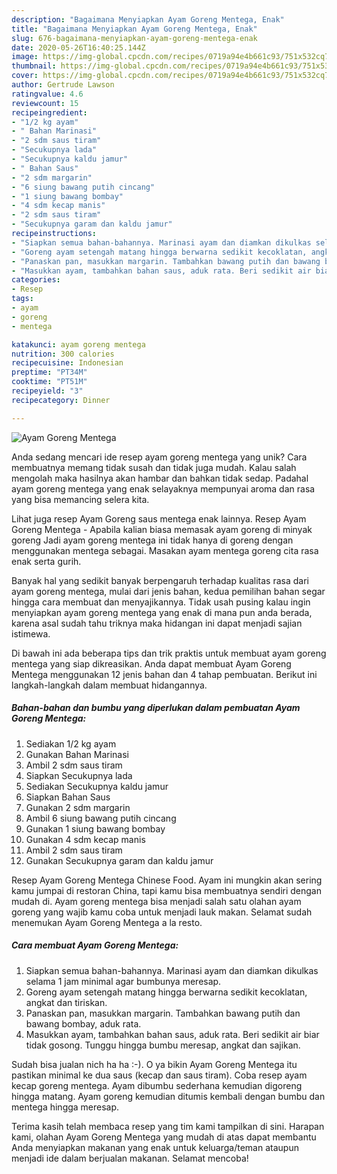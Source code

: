 ```yaml
---
description: "Bagaimana Menyiapkan Ayam Goreng Mentega, Enak"
title: "Bagaimana Menyiapkan Ayam Goreng Mentega, Enak"
slug: 676-bagaimana-menyiapkan-ayam-goreng-mentega-enak
date: 2020-05-26T16:40:25.144Z
image: https://img-global.cpcdn.com/recipes/0719a94e4b661c93/751x532cq70/ayam-goreng-mentega-foto-resep-utama.jpg
thumbnail: https://img-global.cpcdn.com/recipes/0719a94e4b661c93/751x532cq70/ayam-goreng-mentega-foto-resep-utama.jpg
cover: https://img-global.cpcdn.com/recipes/0719a94e4b661c93/751x532cq70/ayam-goreng-mentega-foto-resep-utama.jpg
author: Gertrude Lawson
ratingvalue: 4.6
reviewcount: 15
recipeingredient:
- "1/2 kg ayam"
- " Bahan Marinasi"
- "2 sdm saus tiram"
- "Secukupnya lada"
- "Secukupnya kaldu jamur"
- " Bahan Saus"
- "2 sdm margarin"
- "6 siung bawang putih cincang"
- "1 siung bawang bombay"
- "4 sdm kecap manis"
- "2 sdm saus tiram"
- "Secukupnya garam dan kaldu jamur"
recipeinstructions:
- "Siapkan semua bahan-bahannya. Marinasi ayam dan diamkan dikulkas selama 1 jam minimal agar bumbunya meresap."
- "Goreng ayam setengah matang hingga berwarna sedikit kecoklatan, angkat dan tiriskan."
- "Panaskan pan, masukkan margarin. Tambahkan bawang putih dan bawang bombay, aduk rata."
- "Masukkan ayam, tambahkan bahan saus, aduk rata. Beri sedikit air biar tidak gosong. Tunggu hingga bumbu meresap, angkat dan sajikan."
categories:
- Resep
tags:
- ayam
- goreng
- mentega

katakunci: ayam goreng mentega 
nutrition: 300 calories
recipecuisine: Indonesian
preptime: "PT34M"
cooktime: "PT51M"
recipeyield: "3"
recipecategory: Dinner

---
```



![Ayam Goreng Mentega](https://img-global.cpcdn.com/recipes/0719a94e4b661c93/751x532cq70/ayam-goreng-mentega-foto-resep-utama.jpg)

Anda sedang mencari ide resep ayam goreng mentega yang unik? Cara membuatnya memang tidak susah dan tidak juga mudah. Kalau salah mengolah maka hasilnya akan hambar dan bahkan tidak sedap. Padahal ayam goreng mentega yang enak selayaknya mempunyai aroma dan rasa yang bisa memancing selera kita.

Lihat juga resep Ayam Goreng saus mentega enak lainnya. Resep Ayam Goreng Mentega - Apabila kalian biasa memasak ayam goreng di minyak goreng Jadi ayam goreng mentega ini tidak hanya di goreng dengan menggunakan mentega sebagai. Masakan ayam mentega goreng cita rasa enak serta gurih.

Banyak hal yang sedikit banyak berpengaruh terhadap kualitas rasa dari ayam goreng mentega, mulai dari jenis bahan, kedua pemilihan bahan segar hingga cara membuat dan menyajikannya. Tidak usah pusing kalau ingin menyiapkan ayam goreng mentega yang enak di mana pun anda berada, karena asal sudah tahu triknya maka hidangan ini dapat menjadi sajian istimewa.


Di bawah ini ada beberapa tips dan trik praktis untuk membuat ayam goreng mentega yang siap dikreasikan. Anda dapat membuat Ayam Goreng Mentega menggunakan 12 jenis bahan dan 4 tahap pembuatan. Berikut ini langkah-langkah dalam membuat hidangannya.

<!--inarticleads1-->

##### Bahan-bahan dan bumbu yang diperlukan dalam pembuatan Ayam Goreng Mentega:

1. Sediakan 1/2 kg ayam
1. Gunakan  Bahan Marinasi
1. Ambil 2 sdm saus tiram
1. Siapkan Secukupnya lada
1. Sediakan Secukupnya kaldu jamur
1. Siapkan  Bahan Saus
1. Gunakan 2 sdm margarin
1. Ambil 6 siung bawang putih cincang
1. Gunakan 1 siung bawang bombay
1. Gunakan 4 sdm kecap manis
1. Ambil 2 sdm saus tiram
1. Gunakan Secukupnya garam dan kaldu jamur


Resep Ayam Goreng Mentega Chinese Food. Ayam ini mungkin akan sering kamu jumpai di restoran China, tapi kamu bisa membuatnya sendiri dengan mudah di. Ayam goreng mentega bisa menjadi salah satu olahan ayam goreng yang wajib kamu coba untuk menjadi lauk makan. Selamat sudah menemukan Ayam Goreng Mentega a la resto. 

<!--inarticleads2-->

##### Cara membuat Ayam Goreng Mentega:

1. Siapkan semua bahan-bahannya. Marinasi ayam dan diamkan dikulkas selama 1 jam minimal agar bumbunya meresap.
1. Goreng ayam setengah matang hingga berwarna sedikit kecoklatan, angkat dan tiriskan.
1. Panaskan pan, masukkan margarin. Tambahkan bawang putih dan bawang bombay, aduk rata.
1. Masukkan ayam, tambahkan bahan saus, aduk rata. Beri sedikit air biar tidak gosong. Tunggu hingga bumbu meresap, angkat dan sajikan.


Sudah bisa jualan nich ha ha :-). O ya bikin Ayam Goreng Mentega itu pastikan minimal ke dua saus (kecap dan saus tiram). Coba resep ayam kecap goreng mentega. Ayam dibumbu sederhana kemudian digoreng hingga matang. Ayam goreng kemudian ditumis kembali dengan bumbu dan mentega hingga meresap. 

Terima kasih telah membaca resep yang tim kami tampilkan di sini. Harapan kami, olahan Ayam Goreng Mentega yang mudah di atas dapat membantu Anda menyiapkan makanan yang enak untuk keluarga/teman ataupun menjadi ide dalam berjualan makanan. Selamat mencoba!
